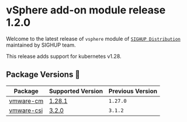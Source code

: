 # vSphere add-on module release 1.2.0

Welcome to the latest release of `vsphere` module of [`SIGHUP Distribution`](https://github.com/sighupio/distribution) maintained by SIGHUP team.

This release adds support for kubernetes v1.28.

## Package Versions 🚢

| Package                          | Supported Version        | Previous Version |
| -------------------------------- | ------------------------ | ---------------- |
| [vmware-cm](katalog/vmware-cm)   | [1.28.1][cm-changelog]   | `1.27.0`         |
| [vmware-csi](katalog/vmware-csi) | [3.2.0][csi-changelog]   | `3.1.2`          |

[cm-changelog]: https://github.com/kubernetes/cloud-provider-vsphere/releases/tag/v1.28.1
[csi-changelog]: https://docs.vmware.com/en/VMware-vSphere-Container-Storage-Plug-in/3.0/rn/vmware-vsphere-container-storage-plugin-30-release-notes/index.html
